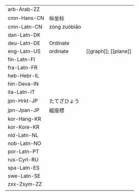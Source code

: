 | | | |
|-|-|-|
| arb-Arab-ZZ |  |  |
| cmn-Hans-CN | 纵坐标 |  |
| cmn-Latn-CN | zòng zuòbiāo |  |
| dan-Latn-DK |  |  |
| deu-Latn-DE | Ordinate |  |
| eng-Latn-US | ordinate | [[graph]]; [[plane]] |
| fin-Latn-FI |  |  |
| fra-Latn-FR |  |  |
| heb-Hebr-IL |  |  |
| hin-Deva-IN |  |  |
| ita-Latn-IT |  |  |
| jpn-Hrkt-JP | たてざひょう |  |
| jpn-Jpan-JP | 縦座標 |  |
| kor-Hang-KR |  |  |
| kor-Kore-KR |  |  |
| nld-Latn-NL |  |  |
| nob-Latn-NO |  |  |
| por-Latn-PT |  |  |
| rus-Cyrl-RU |  |  |
| spa-Latn-ES |  |  |
| swe-Latn-SE |  |  |
| zxx-Zsym-ZZ |  |  |
|  |  |  |